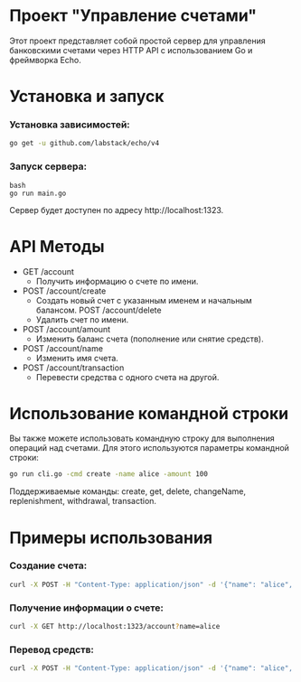 # Проект "Управление счетами"
Этот проект представляет собой простой сервер для управления банковскими счетами через HTTP API с использованием Go и фреймворка Echo.

# Установка и запуск
### Установка зависимостей:

```bash
go get -u github.com/labstack/echo/v4
```
### Запуск сервера:

```
bash
go run main.go
```
Сервер будет доступен по адресу http://localhost:1323.

# API Методы
- GET /account
  - Получить информацию о счете по имени.
- POST /account/create
  - Создать новый счет с указанным именем и начальным балансом.
POST /account/delete 
  - Удалить счет по имени.
- POST /account/amount 
  - Изменить баланс счета (пополнение или снятие средств).
- POST /account/name 
  - Изменить имя счета.
- POST /account/transaction 
  - Перевести средства с одного счета на другой.

# Использование командной строки
Вы также можете использовать командную строку для выполнения операций над счетами. Для этого используются параметры командной строки:

```bash
go run cli.go -cmd create -name alice -amount 100
```
Поддерживаемые команды: create, get, delete, changeName, replenishment, withdrawal, transaction.

# Примеры использования
### Создание счета:

```bash
curl -X POST -H "Content-Type: application/json" -d '{"name": "alice", "amount": 50}' http://localhost:1323/account/create
```

### Получение информации о счете:
```bash
curl -X GET http://localhost:1323/account?name=alice
```

### Перевод средств:
```bash
curl -X POST -H "Content-Type: application/json" -d '{"name": "alice", "amount": 20, "to": "bob"}' http://localhost:1323/account/transaction
```

